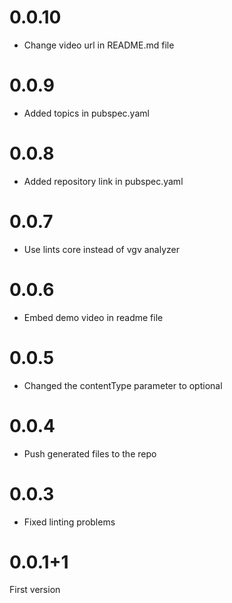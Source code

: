 # 0.0.10

- Change video url in README.md file

# 0.0.9

- Added topics in pubspec.yaml

# 0.0.8

- Added repository link in pubspec.yaml

# 0.0.7

- Use lints core instead of vgv analyzer

# 0.0.6

- Embed demo video in readme file

# 0.0.5

- Changed the contentType parameter to optional

# 0.0.4

- Push generated files to the repo

# 0.0.3

- Fixed linting problems

# 0.0.1+1

First version